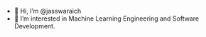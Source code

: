- 👋 Hi, I’m @jasswaraich
- 👀 I’m interested in Machine Learning Engineering and Software Development.

<!---
jasswaraich/jasswaraich is a ✨ special ✨ repository because its `README.md` (this file) appears on your GitHub profile.
You can click the Preview link to take a look at your changes.
--->
